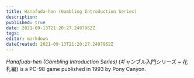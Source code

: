 ```yaml
---
title: Hanafuda-hen (Gambling Introduction Series)
description: 
published: true
date: 2021-09-13T21:20:27.2497962Z 
tags: 
editor: markdown
dateCreated: 2021-09-13T21:20:27.2497962Z
---
```

_Hanafuda-hen (Gambling Introduction Series)_ (<span lang='ja'>ギャンブル入門シリーズ ~ 花札編</span>) is a PC-98 game published in 1993 by Pony Canyon.

